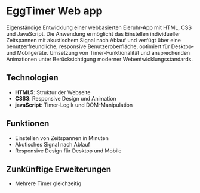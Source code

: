 # EggTimer Web app
Eigenständige Entwicklung einer webbasierten Eieruhr-App mit HTML, CSS und JavaScript. Die Anwendung ermöglicht das Einstellen individueller Zeitspannen mit akustischem Signal nach Ablauf und verfügt über eine benutzerfreundliche, responsive Benutzeroberfläche, optimiert für Desktop- und Mobilgeräte. Umsetzung von Timer-Funktionalität und ansprechenden Animationen unter Berücksichtigung moderner Webentwicklungsstandards.

## Technologien 
- **HTML5**: Struktur der Webseite 
- **CSS3**: Responsive Design und Animation
- **javaScript**: Timer-Logik und DOM-Manipulation

## Funktionen
- Einstellen von Zeitspannen in Minuten
- Akutisches Signal nach Ablauf
- Responsive Design für Desktop und Mobile

## Zunkünftige Erweiterungen 
- Mehrere Timer gleichzeitig





